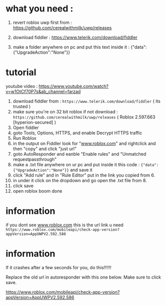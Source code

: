 # what you need :

1. revert roblox uwp first from : https://github.com/cerealwithmilk/uwp/releases

2. download fiddler : https://www.telerik.com/download/fiddler

3. make a folder anywhere on pc and put this text inside it : {"data":{"UpgradeAction":"None"}}

# tutorial

youtube video : https://www.youtube.com/watch?v=w1OtCf70P7s&ab_channel=farzad

1. download fiddler from : `https://www.telerik.com/download/fiddler` ( its trusted )
2. make sure you're on 32 bit roblox if not download : `https://github.com/cerealwithmilk/uwp/releases` ( Roblox 2.597.663 [hyperion-secured] )
3. Open fiddler
4. goto Tools, Options, HTTPS, and enable Decrypt HTTPS traffic
5. Run Roblox
6. in the output on Fiddler look for "www.roblox.com" and rightclick and then "copy" and click "just url"
7. goto AutoResponder and eanble "Enable rules" and "Unmatched requestpassthrough"
8. make a .txt file anywhere on ur pc and put inside it this code : `{"data":{"UpgradeAction":"None"}}` and save it
9. click "Add rule" and in "Rule Editor" put in the link you copied from 6.
10. in under it click on the dropdown and go open the .txt file from 8.
11. click save
12. open roblox boom done

# information

if you dont see www.roblox.com this is the url link u need ```https://www.roblox.com/mobileapi/check-app-version?appVersion=AppUWPV2.592.586```

# information

If it crashes after a few seconds for you, do this!!!!!!

Replace the old url in autoresponder with this one below. Make sure to click save.

https://www.roblox.com/mobileapi/check-app-version?appVersion=AppUWPV2.592.586

